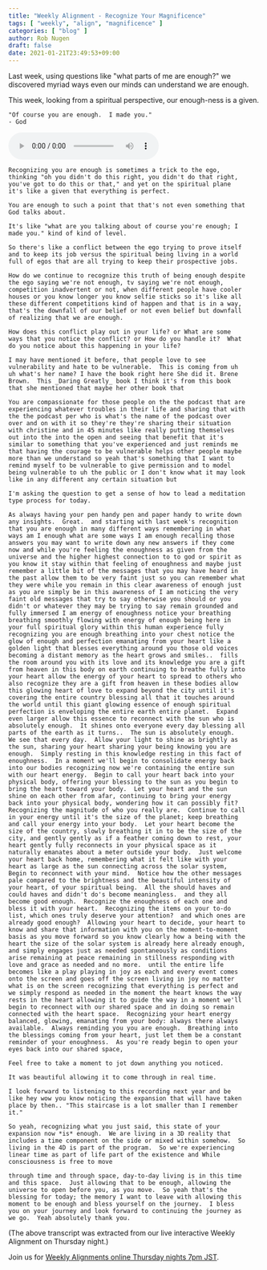 ```yaml
---
title: "Weekly Alignment - Recognize Your Magnificence"
tags: [ "weekly", "align", "magnificence" ]
categories: [ "blog" ]
author: Rob Nugen
draft: false
date: 2021-01-21T23:49:53+09:00
---
```


Last week, using questions like "what parts of me are enough?" we
discovered myriad ways even our minds can understand we are enough.

This week, looking from a spiritual perspective, our enough-ness is a
given.

    "Of course you are enough.  I made you."
    - God

<audio controls>
  <source src="//b.robnugen.com/rob/presentations/weekly-alignments/2021/2021_jan_21_recognize_your_magnificence.ogg" type="audio/ogg">
  <source src="//b.robnugen.com/rob/presentations/weekly-alignments/2021/2021_jan_21_recognize_your_magnificence.mp3" type="audio/mpeg">
  Your browser does not support this audio content.
</audio>

    Recognizing you are enough is sometimes a trick to the ego,
    thinking "oh you didn't do this right, you didn't do that right,
    you've got to do this or that," and yet on the spiritual plane
    it's like a given that everything is perfect.
    
    You are enough to such a point that that's not even something that
    God talks about.

    It's like "what are you talking about of course you're enough; I
    made you." kind of kind of level.

    So there's like a conflict between the ego trying to prove itself
    and to keep its job versus the spiritual being living in a world
    full of egos that are all trying to keep their prospective jobs.
   
    How do we continue to recognize this truth of being enough despite
    the ego saying we're not enough, tv saying we're not enough,
    competition inadvertent or not, when different people have cooler
    houses or you know longer you know selfie sticks so it's like all
    these different competitions kind of happen and that is in a way,
    that's the downfall of our belief or not even belief but downfall
    of realizing that we are enough.
    
    How does this conflict play out in your life? or What are some
    ways that you notice the conflict? or How do you handle it?  What
    do you notice about this happening in your life?
    
    I may have mentioned it before, that people love to see
    vulnerability and hate to be vulnerable.  This is coming from uh
    uh what's her name? I have the book right here She did it. Brene
    Brown.  This _Daring Greatly_ book I think it's from this book
    that she mentioned that maybe her other book that

    You are compassionate for those people on the the podcast that are
    experiencing whatever troubles in their life and sharing that with
    the the podcast per who is what's the name of the podcast over
    over and on with it so they're they're sharing their situation
    with christine and in 45 minutes like really putting themselves
    out into the into the open and seeing that benefit that it's
    similar to something that you've experienced and just reminds me
    that having the courage to be vulnerable helps other people maybe
    more than we understand so yeah that's something that I want to
    remind myself to be vulnerable to give permission and to model
    being vulnerable to uh the public or I don't know what it may look
    like in any different any certain situation but
    
    I'm asking the question to get a sense of how to lead a meditation
    type process for today.
    
    As always having your pen handy pen and paper handy to write down
    any insights.  Great.  and starting with last week's recognition
    that you are enough in many different ways remembering in what
    ways am I enough what are some ways I am enough recalling those
    answers you may want to write down any new answers if they come
    now and while you're feeling the enoughness as given from the
    universe and the higher highest connection to to god or spirit as
    you know it stay within that feeling of enoughness and maybe just
    remember a little bit of the messages that you may have heard in
    the past allow them to be very faint just so you can remember what
    they were while you remain in this clear awareness of enough just
    as you are simply be in this awareness of I am noticing the very
    faint old messages that try to say otherwise you should or you
    didn't or whatever they may be trying to say remain grounded and
    fully immersed I am energy of enoughness notice your breathing
    breathing smoothly flowing with energy of enough being here in
    your full spiritual glory within this human experience fully
    recognizing you are enough breathing into your chest notice the
    glow of enough and perfection emanating from your heart like a
    golden light that blesses everything around you those old voices
    becoming a distant memory as the heart grows and smiles..  fills
    the room around you with its love and its knowledge you are a gift
    from heaven in this body on earth continuing to breathe fully into
    your heart allow the energy of your heart to spread to others who
    also recognize they are a gift from heaven in these bodies allow
    this glowing heart of love to expand beyond the city until it's
    covering the entire country blessing all that it touches around
    the world until this giant glowing essence of enough spiritual
    perfection is enveloping the entire earth entire planet.  Expand
    even larger allow this essence to reconnect with the sun who is
    absolutely enough.  It shines onto everyone every day blessing all
    parts of the earth as it turns..  The sun is absolutely enough.
    We see that every day.  Allow your light to shine as brightly as
    the sun, sharing your heart sharing your being knowing you are
    enough.  Simply resting in this knowledge resting in this fact of
    enoughness.  In a moment we'll begin to consolidate energy back
    into our bodies recognizing now we're containing the entire sun
    with our heart energy.  Begin to call your heart back into your
    physical body, offering your blessing to the sun as you begin to
    bring the heart toward your body.  Let your heart and the sun
    shine on each other from afar, continuing to bring your energy
    back into your physical body, wondering how it can possibly fit?
    Recognizing the magnitude of who you really are.  Continue to call
    in your energy until it's the size of the planet; keep breathing
    and call your energy into your body.  Let your heart become the
    size of the country, slowly breathing it in to be the size of the
    city, and gently gently as if a feather coming down to rest, your
    heart gently fully reconnects in your physical space as it
    naturally emanates about a meter outside your body.  Just welcome
    your heart back home, remembering what it felt like with your
    heart as large as the sun connecting across the solar system,
    Begin to reconnect with your mind.  Notice how the other messages
    pale compared to the brightness and the beautiful intensity of
    your heart, of your spiritual being.  All the should haves and
    could haves and didn't do's become meaningless.  and they all
    become good enough.  Recognize the enoughness of each one and
    bless it with your heart.  Recognizing the items on your to-do
    list, which ones truly deserve your attention?  and which ones are
    already good enough?  Allowing your heart to decide, your heart to
    know and share that information with you on the moment-to-moment
    basis as you move forward so you know clearly how a being with the
    heart the size of the solar system is already here already enough,
    and simply engages just as needed spontaneously as conditions
    arise remaining at peace remaining in stillness responding with
    love and grace as needed and no more.  until the entire life
    becomes like a play playing in joy as each and every event comes
    onto the screen and goes off the screen living in joy no matter
    what is on the screen recognizing that everything is perfect and
    we simply respond as needed in the moment the heart knows the way
    rests in the heart allowing it to guide the way in a moment we'll
    begin to reconnect with our shared space and in doing so remain
    connected with the heart space.  Recognizing your heart energy
    balanced, glowing, emanating from your body: always there always
    available.  Always reminding you you are enough.  Breathing into
    the blessings coming from your heart, just let them be a constant
    reminder of your enoughness.  As you're ready begin to open your
    eyes back into our shared space,

    Feel free to take a moment to jot down anything you noticed.
    
    It was beautiful allowing it to come through in real time.
    
    I look forward to listening to this recording next year and be
    like hey wow you know noticing the expansion that will have taken
    place by then.. "This staircase is a lot smaller than I remember
    it."
    
    So yeah, recognizing what you just said, this state of your
    expansion now *is* enough.  We are living in a 3D reality that
    includes a time component on the side or mixed within somehow.  So
    living in the 4D is part of the program.  So we're experiencing
    linear time as part of life part of the existence and While
    consciousness is free to move
    
    through time and through space, day-to-day living is in this time
    and this space.  Just allowing that to be enough, allowing the
    universe to open before you, as you move.  So yeah that's the
    blessing for today; the memory I want to leave with allowing this
    moment to be enough and bless yourself on the journey.  I bless
    you on your journey and look forward to continuing the journey as
    we go.  Yeah absolutely thank you.

(The above transcript was extracted from our live interactive Weekly Alignment on Thursday night.)

Join us for [Weekly Alignments online Thursday nights 7pm JST](/weekly-alignments/).
